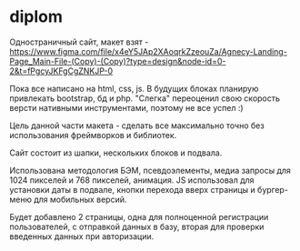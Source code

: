 # diplom

Одностраничный сайт, макет взят  - https://www.figma.com/file/x4eY5JAp2XAoqrkZzeouZa/Agnecy-Landing-Page_Main-File-(Copy)-(Copy)?type=design&node-id=0-2&t=fPgcyJKFgCgZNKJP-0

Пока все написано на html, css, js. В будущих блоках планирую привлекать bootstrap, бд  и php. "Слегка" переоценил свою скорость версти нативными инструментами, поэтому не все успел :)

Цель данной части макета - сделать все максимально точно без использования фреймворков и библиотек.

Сайт состоит из шапки, нескольких блоков и подвала.

Использована методология БЭМ, псевдоэлементы, медиа запросы для 1024 пикселей и 768 пикселей, анимация. JS использовал для установки даты в подвале, кнопки перехода вверх страницы и бургер-меню для мобильных версий.

Будет добавлено 2 страницы, одна для полноценной регистрации пользователей, с отправкой данных в базу, вторая для проверки введенных данных при авторизации.

